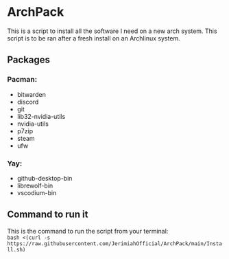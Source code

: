 # ArchPack
This is a script to install all the software I need on a new arch system. This script is to be ran after a fresh install on an Archlinux system.

## Packages
### Pacman:
- bitwarden
- discord
- git
- lib32-nvidia-utils
- nvidia-utils
- p7zip
- steam
- ufw

### Yay:
- github-desktop-bin
- librewolf-bin
- vscodium-bin

## Command to run it

This is the command to run the script from your terminal:  
`bash <(curl -s https://raw.githubusercontent.com/JerimiahOfficial/ArchPack/main/Install.sh)`
